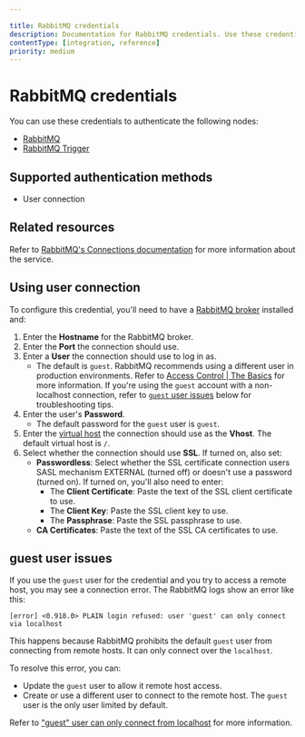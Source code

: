 ```yaml
---

title: RabbitMQ credentials
description: Documentation for RabbitMQ credentials. Use these credentials to authenticate RabbitMQ in n8n, a workflow automation platform.
contentType: [integration, reference]
priority: medium
---
```


# RabbitMQ credentials

You can use these credentials to authenticate the following nodes:

- [RabbitMQ](/integrations/builtin/app-nodes/n8n-nodes-base.rabbitmq.md)
- [RabbitMQ Trigger](/integrations/builtin/trigger-nodes/n8n-nodes-base.rabbitmqtrigger.md)

## Supported authentication methods

- User connection

## Related resources

Refer to [RabbitMQ's Connections documentation](https://www.rabbitmq.com/docs/connections) for more information about the service.

## Using user connection

To configure this credential, you'll need to have a [RabbitMQ broker](https://www.rabbitmq.com/) installed and:

1. Enter the **Hostname** for the RabbitMQ broker.
2. Enter the **Port** the connection should use.
3. Enter a **User** the connection should use to log in as.
    - The default is `guest`. RabbitMQ recommends using a different user in production environments. Refer to [Access Control | The Basics](https://www.rabbitmq.com/docs/access-control#basics) for more information. If you're using the `guest` account with a non-localhost connection, refer to [`guest` user issues](#guest-user-issues) below for troubleshooting tips.
4. Enter the user's **Password**.
    - The default password for the `guest` user is `guest`.
5. Enter the [virtual host](https://www.rabbitmq.com/docs/vhosts) the connection should use as the **Vhost**. The default virtual host is `/`.
6. Select whether the connection should use **SSL**. If turned on, also set:
    - **Passwordless**: Select whether the SSL certificate connection users SASL mechanism EXTERNAL (turned off) or doesn't use a password (turned on). If turned on, you'll also need to enter:
        - The **Client Certificate**: Paste the text of the SSL client certificate to use.
        - The **Client Key**: Paste the SSL client key to use.
        - The **Passphrase**: Paste the SSL passphrase to use.
    - **CA Certificates**: Paste the text of the SSL CA certificates to use.

## guest user issues

If you use the `guest` user for the credential and you try to access a remote host, you may see a connection error. The RabbitMQ logs show an error like this:

    [error] <0.918.0> PLAIN login refused: user 'guest' can only connect via localhost

This happens because RabbitMQ prohibits the default `guest` user from connecting from remote hosts. It can only connect over the `localhost`.

To resolve this error, you can:

- Update the `guest` user to allow it remote host access.
- Create or use a different user to connect to the remote host. The `guest` user is the only user limited by default.

Refer to ["guest" user can only connect from localhost](https://www.rabbitmq.com/docs/access-control#loopback-users) for more information.

